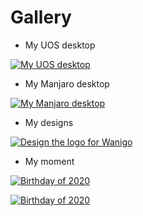 Gallery 
=====================

* My UOS desktop

<a href="https://www.evel.cn/post/upload/UOS.png" data-lightbox="Gallery" data-title="My UOS desktop"><img src="https://www.evel.cn/post/upload/UOS.png" alt="My UOS desktop" /></a>

* My Manjaro desktop

<a href="https://www.evel.cn/post/upload/DT_manjaro_20180928_Evel.jpg" data-lightbox="Gallery" data-title="My Manjaro desktop"><img src="https://www.evel.cn/post/upload/DT_manjaro_20180928_Evel.jpg" alt="My Manjaro desktop" /></a>

* My designs

<a href="https://www.evel.cn/post/upload/wanigo_logo.jpg" data-lightbox="Gallery" data-title="Design the logo for Wanigo"><img src="https://www.evel.cn/post/upload/wanigo_logo.jpg" alt="Design the logo for Wanigo" /></a>

* My moment

<a href="https://www.evel.cn/post/upload/birthday.jpg" data-lightbox="Gallery" data-title="Birthday of 2020"><img src="https://www.evel.cn/post/upload/birthday.jpg" alt="Birthday of 2020" /></a>

<a href="https://www.evel.cn/post/upload/wechat_moment.jpg" data-lightbox="Gallery" data-title="Birthday of 2020"><img src="https://www.evel.cn/post/upload/wechat_moment.jpg" alt="Birthday of 2020" /></a>

